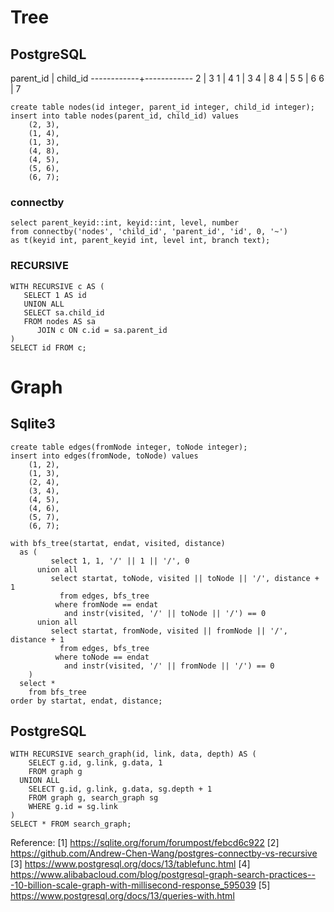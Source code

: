 # Tree
## PostgreSQL

 parent_id  |  child_id
------------+------------
     2      |     3
     1      |     4
     1      |     3
     4      |     8
     4      |     5
     5      |     6
     6      |     7

```
create table nodes(id integer, parent_id integer, child_id integer);
insert into table nodes(parent_id, child_id) values
    (2, 3),
    (1, 4),
    (1, 3),
    (4, 8),
    (4, 5),
    (5, 6),
    (6, 7);
```

### connectby

```
select parent_keyid::int, keyid::int, level, number
from connectby('nodes', 'child_id', 'parent_id', 'id', 0, '~')
as t(keyid int, parent_keyid int, level int, branch text);
```


### RECURSIVE
```
WITH RECURSIVE c AS (
   SELECT 1 AS id
   UNION ALL
   SELECT sa.child_id
   FROM nodes AS sa
      JOIN c ON c.id = sa.parent_id
)
SELECT id FROM c;
```


# Graph

## Sqlite3
```
create table edges(fromNode integer, toNode integer);
insert into edges(fromNode, toNode) values
    (1, 2),
    (1, 3),
    (2, 4),
    (3, 4),
    (4, 5),
    (4, 6),
    (5, 7),
    (6, 7);

with bfs_tree(startat, endat, visited, distance)
  as (
         select 1, 1, '/' || 1 || '/', 0
      union all
         select startat, toNode, visited || toNode || '/', distance + 1
           from edges, bfs_tree
          where fromNode == endat
            and instr(visited, '/' || toNode || '/') == 0
      union all
         select startat, fromNode, visited || fromNode || '/', distance + 1
           from edges, bfs_tree
          where toNode == endat
            and instr(visited, '/' || fromNode || '/') == 0
    )
  select *
    from bfs_tree
order by startat, endat, distance;
```

## PostgreSQL
```
WITH RECURSIVE search_graph(id, link, data, depth) AS (
    SELECT g.id, g.link, g.data, 1
    FROM graph g
  UNION ALL
    SELECT g.id, g.link, g.data, sg.depth + 1
    FROM graph g, search_graph sg
    WHERE g.id = sg.link
)
SELECT * FROM search_graph;
```


Reference:
[1] https://sqlite.org/forum/forumpost/febcd6c922
[2] https://github.com/Andrew-Chen-Wang/postgres-connectby-vs-recursive
[3] https://www.postgresql.org/docs/13/tablefunc.html
[4] https://www.alibabacloud.com/blog/postgresql-graph-search-practices---10-billion-scale-graph-with-millisecond-response_595039
[5] https://www.postgresql.org/docs/13/queries-with.html
